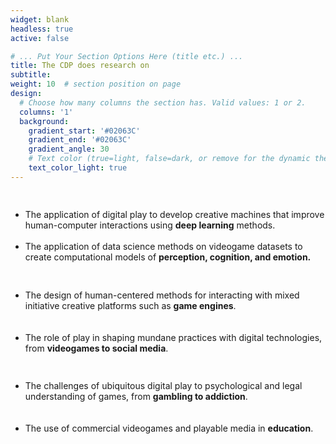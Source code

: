 ```yaml
---
widget: blank
headless: true
active: false

# ... Put Your Section Options Here (title etc.) ...
title: The CDP does research on
subtitle:
weight: 10  # section position on page
design:
  # Choose how many columns the section has. Valid values: 1 or 2.
  columns: '1'
  background:
    gradient_start: '#02063C'
    gradient_end: '#02063C'
    gradient_angle: 30
    # Text color (true=light, false=dark, or remove for the dynamic theme color).
    text_color_light: true
---
```


<div class="row">
  <div class="column">
    <h2></h2>
    <p>
      <ul>
        <li>The application of digital play to develop creative machines that improve human-computer interactions using <strong>deep learning</strong> methods.</li>
        <br>
        <li>The application of data science methods on videogame datasets to create computational models of <strong>perception, cognition, and emotion.</strong></li>
      </ul>
  </p>
  </div>
  <div class="column">
    <h2></h2>
    <p>
      <ul>
        <li>The design of human-centered methods for interacting with mixed initiative creative platforms such as <strong>game engines</strong>.</li>
        <br>
        <br>
        <li>The role of play in shaping mundane practices with digital technologies, from <strong>videogames to social media</strong>.</li>
      </ul>
    </p>
  </div>
    <div class="column">
    <h2></h2>
    <p>
      <ul>
        <li>The challenges of ubiquitous digital play to psychological and legal understanding of games, from <strong>gambling to addiction</strong>.</li>
        <br>
        <br>
        <li>The use of commercial videogames and playable media in <strong>education</strong>.</li>
      </ul>
    </p>
  </div>
</div>




